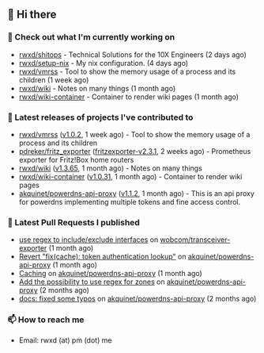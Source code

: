 ## 👋 Hi there

### 👷 Check out what I'm currently working on


- [rwxd/shitops](https://github.com/rwxd/shitops) - Technical Solutions for the 10X Engineers (2 days ago)
- [rwxd/setup-nix](https://github.com/rwxd/setup-nix) - My nix configuration. (4 days ago)
- [rwxd/vmrss](https://github.com/rwxd/vmrss) - Tool to show the memory usage of a process and its children (1 week ago)
- [rwxd/wiki](https://github.com/rwxd/wiki) - Notes on many things (1 month ago)
- [rwxd/wiki-container](https://github.com/rwxd/wiki-container) - Container to render wiki pages (1 month ago)

### 🔭 Latest releases of projects I've contributed to


- [rwxd/vmrss](https://github.com/rwxd/vmrss) ([v1.0.2](https://github.com/rwxd/vmrss/releases/tag/v1.0.2), 1 week ago) - Tool to show the memory usage of a process and its children
- [pdreker/fritz_exporter](https://github.com/pdreker/fritz_exporter) ([fritzexporter-v2.3.1](https://github.com/pdreker/fritz_exporter/releases/tag/fritzexporter-v2.3.1), 2 weeks ago) - Prometheus exporter for Fritz!Box home routers
- [rwxd/wiki](https://github.com/rwxd/wiki) ([v1.3.65](https://github.com/rwxd/wiki/releases/tag/v1.3.65), 1 month ago) - Notes on many things
- [rwxd/wiki-container](https://github.com/rwxd/wiki-container) ([v1.0.31](https://github.com/rwxd/wiki-container/releases/tag/v1.0.31), 1 month ago) - Container to render wiki pages
- [akquinet/powerdns-api-proxy](https://github.com/akquinet/powerdns-api-proxy) ([v1.1.2](https://github.com/akquinet/powerdns-api-proxy/releases/tag/v1.1.2), 1 month ago) - This is an api proxy for powerdns implementing multiple tokens and fine access control.

### 🔨 Latest Pull Requests I published


- [use regex to include/exclude interfaces](https://github.com/wobcom/transceiver-exporter/pull/9) on [wobcom/transceiver-exporter](https://github.com/wobcom/transceiver-exporter) (1 month ago)
- [Revert &#34;fix(cache): token authentication lookup&#34;](https://github.com/akquinet/powerdns-api-proxy/pull/5) on [akquinet/powerdns-api-proxy](https://github.com/akquinet/powerdns-api-proxy) (1 month ago)
- [Caching](https://github.com/akquinet/powerdns-api-proxy/pull/4) on [akquinet/powerdns-api-proxy](https://github.com/akquinet/powerdns-api-proxy) (1 month ago)
- [Add the possibility to use regex for zones](https://github.com/akquinet/powerdns-api-proxy/pull/3) on [akquinet/powerdns-api-proxy](https://github.com/akquinet/powerdns-api-proxy) (2 months ago)
- [docs: fixed some typos](https://github.com/akquinet/powerdns-api-proxy/pull/2) on [akquinet/powerdns-api-proxy](https://github.com/akquinet/powerdns-api-proxy) (2 months ago)

### 📫 How to reach me

- Email: rwxd (at) pm (dot) me
